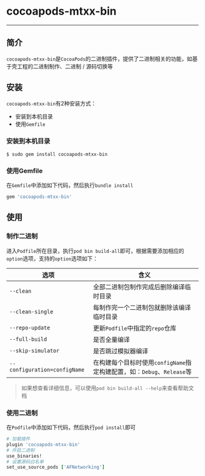 # cocoapods-mtxx-bin

---

## 简介

`cocoapods-mtxx-bin`是`CocoaPods`的二进制插件，提供了二进制相关的功能，如基于壳工程的二进制制作、二进制 / 源码切换等

## 安装

`cocoapods-mtxx-bin`有2种安装方式：

* 安装到本机目录
* 使用`Gemfile`

### 安装到本机目录

```shell
$ sudo gem install cocoapods-mtxx-bin
```
    
### 使用Gemfile

在`Gemfile`中添加如下代码，然后执行`bundle install`

```ruby
gem 'cocoapods-mtxx-bin'
```

## 使用

### 制作二进制

进入`Podfile`所在目录，执行`pod bin build-all`即可，根据需要添加相应的`option`选项，支持的`option`选项如下：

| 选项 | 含义 |
|---|---|
| `--clean` | 全部二进制包制作完成后删除编译临时目录 |
| `--clean-single` | 每制作完一个二进制包就删除该编译临时目录 |
| `--repo-update` | 更新`Podfile`中指定的`repo`仓库 |
| `--full-build` | 是否全量编译 |
| `--skip-simulator` | 是否跳过模拟器编译 |
| `--configuration=configName` | 在构建每个目标时使用`configName`指定构建配置，如：`Debug`、`Release`等 |

> 如果想查看详细信息，可以使用`pod bin build-all --help`来查看帮助文档

### 使用二进制

在`Podfile`中添加如下代码，然后执行`pod install`即可

```ruby
# 加载插件
plugin 'cocoapods-mtxx-bin'
# 开启二进制
use_binaries!
# 设置源码白名单
set_use_source_pods ['AFNetworking']
```

